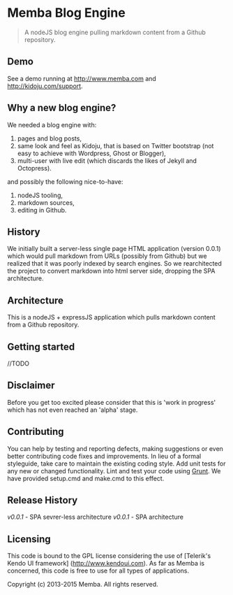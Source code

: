 # Memba Blog Engine

>  A nodeJS blog engine pulling markdown content from a Github repository.

## Demo

See a demo running at http://www.memba.com and http://kidoju.com/support.

## Why a new blog engine?

We needed a blog engine with:
1. pages and blog posts,
2. same look and feel as Kidoju, that is based on Twitter bootstrap (not easy to achieve with Wordpress, Ghost or Blogger),
3. multi-user with live edit (which discards the likes of Jekyll and Octopress).

and possibly the following nice-to-have:
1. nodeJS tooling,
2. markdown sources,
3. editing in Github.

## History

We initially built a server-less single page HTML application (version 0.0.1) which would pull markdown from URLs (possibly from Github) but we realized that it was poorly indexed by search engines.
So we rearchitected the project to convert markdown into html server side, dropping the SPA architecture.

## Architecture

This is a nodeJS + expressJS application which pulls markdown content from a Github repository.

## Getting started

//TODO

## Disclaimer
Before you get too excited please consider that this is 'work in progress' which has not even reached an 'alpha' stage.

## Contributing
You can help by testing and reporting defects, making suggestions or even better contributing code fixes and improvements. In lieu of a formal styleguide, take care to maintain the existing coding style. Add unit tests for any new or changed functionality. Lint and test your code using [Grunt](http://gruntjs.com/). We have provided setup.cmd and make.cmd to this effect.

## Release History
_v0.0.1_ - SPA sevrer-less architecture
_v0.0.1_ - SPA architecture

## Licensing
This code is bound to the GPL license considering the use of [Telerik's Kendo UI framework] (http://www.kendoui.com).
As far as Memba is concerned, this code is free to use for all types of applications.

Copyright (c) 2013-2015 Memba. All rights reserved.
